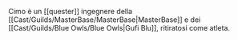 Cimo è un [[quester]] ingegnere della [[Cast/Guilds/MasterBase/MasterBase|MasterBase]] e dei [[Cast/Guilds/Blue Owls/Blue Owls|Gufi Blu]], ritiratosi come atleta.
